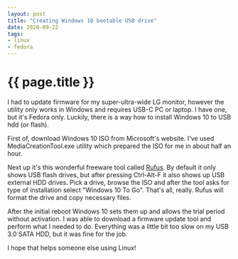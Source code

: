 ```yaml
---
layout: post
title: "Creating Windows 10 bootable USB drive"
date: 2020-09-22
tags:
- linux
- fedora
---
```

{{ page.title }}
================

I had to update firmware for my super-ultra-wide LG monitor, however the utility only works in Windows and requires USB-C PC or laptop. I have one, but it's Fedora only. Luckily, there is a way how to install Windows 10 to USB hdd (or flash).

First of, download Windows 10 ISO from Microsoft's website. I've used MediaCreationTool.exe utility which prepared the ISO for me in about half an hour.

Next up it's this wonderful freeware tool called [Rufus](https://rufus.ie). By default it only shows USB flash drives, but after pressing Ctrl-Alt-F it also shows up USB external HDD drives. Pick a drive, browse the ISO and after the tool asks for type of installation select "Windows 10 To Go". That's all, really. Rufus will format the drive and copy necessary files.

After the initial reboot Windows 10 sets them up and allows the trial period without activation. I was able to download a firmware update tool and perform what I needed to do. Everything was a little bit too slow on my USB 3.0 SATA HDD, but it was fine for the job.

I hope that helps someone else using Linux!
